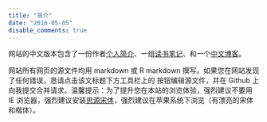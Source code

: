 ```yaml
---
title: "简介"
date: "2016-05-05"
disable_comments: true
---
```


网站的中文版本包含了一份作者[个人简介](../cn/about/)、一组[读书笔记](../cn/read/)、和一个[中文博客](../cn/post/)。

网站所有网页的源文件均用 markdown 或 R markdown 撰写。如果您在网站发现了任何错误，恳请点击该文标题下方工具栏上的 <i class="fa fa-edit" aria-hidden="true"> </i> 按钮编辑源文件，并在 Github 上向我提交合并请求。温馨提示：为了提升您在本站的浏览体验，强烈建议不要用 IE 浏览器，强烈建议安装[思源宋体](https://www.fyears.org/2017/04/source-han-sans-and-source-han-serif.html)，强烈建议在苹果系统下浏览（有漂亮的宋体和楷体）。

